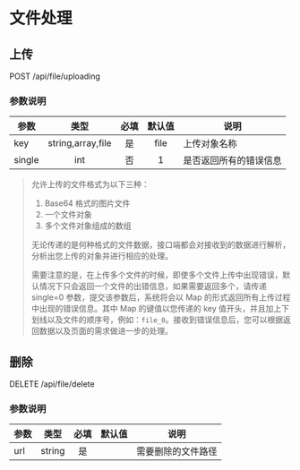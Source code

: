 文件处理
=======
## 上传
POST /api/file/uploading

### 参数说明
| 参数 | 类型 | 必填 | 默认值 | 说明 |
|---|:---:|:---:|:---:|---|
| key | string,array,file | 是 | file | 上传对象名称 |
| single | int | 否 | 1 | 是否返回所有的错误信息 |

> 允许上传的文件格式为以下三种：
> 1. Base64 格式的图片文件
> 2. 一个文件对象
> 3. 多个文件对象组成的数组
>
> 无论传递的是何种格式的文件数据，接口端都会对接收到的数据进行解析，分析出您上传的对象并进行相应的处理。
>
> 需要注意的是，在上传多个文件的时候，即使多个文件上传中出现错误，默认情况下只会返回一个文件的出错信息，如果需要返回多个，请传递 single=0 参数，提交该参数后，系统将会以 Map 的形式返回所有上传过程中出现的错误信息。其中 Map 的键值以您传递的 key 值开头，并且加上下划线以及文件的顺序号，例如：`file_0`。接收到错误信息后，您可以根据返回数据以及页面的需求做进一步的处理。

## 删除
DELETE /api/file/delete

### 参数说明
| 参数 | 类型 | 必填 | 默认值 | 说明 |
|---|:---:|:---:|:---:|---|
| url | string | 是 | | 需要删除的文件路径 |

